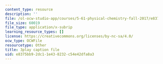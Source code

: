 ```yaml
---
content_type: resource
description: ''
file: /ol-ocw-studio-app/courses/5-61-physical-chemistry-fall-2017/e8375bb92dc11e438232c54e42dfa8a3_sZlTriaYRM0.srt
file_size: 60019
file_type: application/x-subrip
learning_resource_types: []
license: https://creativecommons.org/licenses/by-nc-sa/4.0/
ocw_type: OCWFile
resourcetype: Other
title: 3play caption file
uid: e8375bb9-2dc1-1e43-8232-c54e42dfa8a3
---
```


